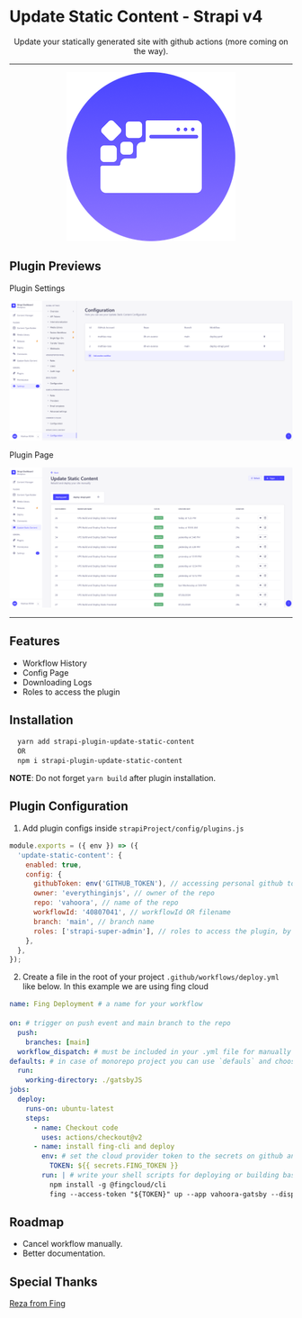 # Update Static Content - Strapi v4

<p align="center">Update your statically generated site with github actions (more coming on the way).</p>

---

<p align="center" width="100%">
  <img alt="strapi plugin update static content logo" src="https://raw.githubusercontent.com/everythinginjs/strapi-plugin-update-static-content/main/public/logo/300x300.png"/>
</p>

## Plugin Previews

Plugin Settings

<p align="center" width="100%">
  <img alt="strapi plugin update static content configuration" src="https://raw.githubusercontent.com/everythinginjs/strapi-plugin-update-static-content/main/public/previews/plugin-config.png"/>
</p>

Plugin Page

<p align="center" width="100%">
  <img alt="strapi plugin update static content plugin" src="https://raw.githubusercontent.com/everythinginjs/strapi-plugin-update-static-content/main/public/previews/plugin-page.png"/>
</p>

---

## Features

- Workflow History
- Config Page
- Downloading Logs
- Roles to access the plugin

## Installation

```bash
  yarn add strapi-plugin-update-static-content
  OR
  npm i strapi-plugin-update-static-content
```

**NOTE**: Do not forget `yarn build` after plugin installation.

## Plugin Configuration

1. Add plugin configs inside `strapiProject/config/plugins.js`

```javascript
module.exports = ({ env }) => ({
  'update-static-content': {
    enabled: true,
    config: {
      githubToken: env('GITHUB_TOKEN'), // accessing personal github token from env file
      owner: 'everythinginjs', // owner of the repo
      repo: 'vahoora', // name of the repo
      workflowId: '40807041', // workflowId OR filename
      branch: 'main', // branch name
      roles: ['strapi-super-admin'], // roles to access the plugin, by omitting roles any user can access the plugin
    },
  },
});
```

2. Create a file in the root of your project `.github/workflows/deploy.yml` like below. In this example we are using fing cloud

```yml
name: Fing Deployment # a name for your workflow

on: # trigger on push event and main branch to the repo
  push:
    branches: [main]
  workflow_dispatch: # must be included in your .yml file for manually triggering event
defaults: # in case of monorepo project you can use `defauls` and choose the subfolder
  run:
    working-directory: ./gatsbyJS
jobs:
  deploy:
    runs-on: ubuntu-latest
    steps:
      - name: Checkout code
        uses: actions/checkout@v2
      - name: install fing-cli and deploy
        env: # set the cloud provider token to the secrets on github and use it on run
          TOKEN: ${{ secrets.FING_TOKEN }}
        run: | # write your shell scripts for deploying or building based on your host provider
          npm install -g @fingcloud/cli
          fing --access-token "${TOKEN}" up --app vahoora-gatsby --dispatch
```

## Roadmap

- Cancel workflow manually.
- Better documentation.

## Special Thanks

[Reza from Fing](https://github.com/r6m)
